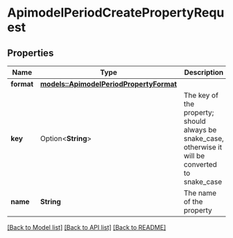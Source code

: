 # ApimodelPeriodCreatePropertyRequest

## Properties

Name | Type | Description | Notes
------------ | ------------- | ------------- | -------------
**format** | [**models::ApimodelPeriodPropertyFormat**](apimodel.PropertyFormat.md) |  | 
**key** | Option<**String**> | The key of the property; should always be snake_case, otherwise it will be converted to snake_case | [optional]
**name** | **String** | The name of the property | 

[[Back to Model list]](../README.md#documentation-for-models) [[Back to API list]](../README.md#documentation-for-api-endpoints) [[Back to README]](../README.md)


